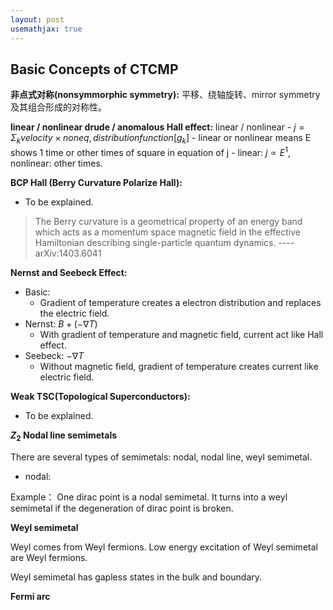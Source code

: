 ```yaml
---
layout: post
usemathjax: true
---
```

## Basic Concepts of CTCMP

**非点式对称(nonsymmorphic symmetry):**
平移、绕轴旋转、mirror symmetry 及其组合形成的对称性。

**linear / nonlinear drude / anomalous Hall effect:** 
linear / nonlinear
    - $j = \Sigma_k velocity \times non eq, distribution function [g_k]$ 
    - linear or nonlinear means E shows 1 time or other times of square in equation of j
    - linear: $j \propto E^1$,  nonlinear: other times.

**BCP Hall (Berry Curvature Polarize Hall):**
  - To be explained. 

> The Berry curvature is a geometrical property of an energy band which acts as a momentum space magnetic field in the effective Hamiltonian describing single-particle quantum dynamics.
> ----arXiv:1403.6041

**Nernst and Seebeck Effect:**

  - Basic: 
    - Gradient of temperature creates a electron distribution and replaces the electric field.
  - Nernst: $B+(-\nabla T)$ 
    - With gradient of temperature and magnetic field, current act like Hall effect.
  - Seebeck: $-\nabla T$
    - Without magnetic field, gradient of temperature creates current like electric field.

**Weak TSC(Topological Superconductors):**
- To be explained.

**$Z_2$ Nodal line semimetals**

There are several types of semimetals: nodal, nodal line, weyl semimetal.

- nodal: 

Example： One dirac point is a nodal semimetal. It turns into a weyl semimetal if the degeneration of dirac point is broken.

**Weyl semimetal**

Weyl comes from Weyl fermions. Low energy excitation of Weyl semimetal are Weyl fermions.

Weyl semimetal has gapless states in the bulk and boundary.

**Fermi arc**